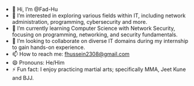 - 👋 Hi, I’m @Fad-Hu
- 👀 I’m interested in exploring various fields within IT, including network administration, programming, cybersecurity and more.
- 🌱 I’m currently learning Computer Science with Network Security, focusing on programming, networking, and security fundamentals.
- 💞️ I’m looking to collaborate on diverse IT domains during my internship to gain hands-on experience.
- 📫 How to reach me: fhussein2308@gmail.com
- 😄 Pronouns: He/Him
- ⚡ Fun fact: I enjoy practicing martial arts; specifically MMA, Jeet Kune and BJJ.

<!---
Fad-Hu/Fad-Hu is a ✨ special ✨ repository because its `README.md` (this file) appears on your GitHub profile.
You can click the Preview link to take a look at your changes.
--->
